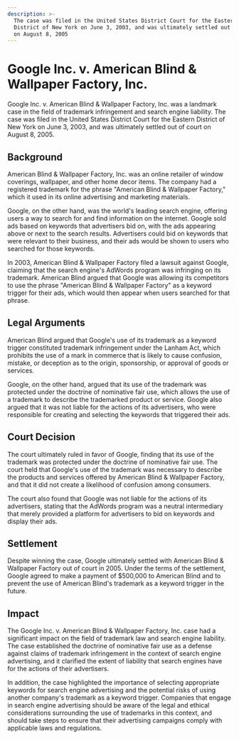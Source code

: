 ```yaml
---
description: >-
  The case was filed in the United States District Court for the Eastern
  District of New York on June 3, 2003, and was ultimately settled out of court
  on August 8, 2005
---
```


# Google Inc. v. American Blind & Wallpaper Factory, Inc.

Google Inc. v. American Blind & Wallpaper Factory, Inc. was a landmark case in the field of trademark infringement and search engine liability. The case was filed in the United States District Court for the Eastern District of New York on June 3, 2003, and was ultimately settled out of court on August 8, 2005.

## Background

American Blind & Wallpaper Factory, Inc. was an online retailer of window coverings, wallpaper, and other home decor items. The company had a registered trademark for the phrase "American Blind & Wallpaper Factory," which it used in its online advertising and marketing materials.

Google, on the other hand, was the world's leading search engine, offering users a way to search for and find information on the internet. Google sold ads based on keywords that advertisers bid on, with the ads appearing above or next to the search results. Advertisers could bid on keywords that were relevant to their business, and their ads would be shown to users who searched for those keywords.

In 2003, American Blind & Wallpaper Factory filed a lawsuit against Google, claiming that the search engine's AdWords program was infringing on its trademark. American Blind argued that Google was allowing its competitors to use the phrase "American Blind & Wallpaper Factory" as a keyword trigger for their ads, which would then appear when users searched for that phrase.

## Legal Arguments

American Blind argued that Google's use of its trademark as a keyword trigger constituted trademark infringement under the Lanham Act, which prohibits the use of a mark in commerce that is likely to cause confusion, mistake, or deception as to the origin, sponsorship, or approval of goods or services.

Google, on the other hand, argued that its use of the trademark was protected under the doctrine of nominative fair use, which allows the use of a trademark to describe the trademarked product or service. Google also argued that it was not liable for the actions of its advertisers, who were responsible for creating and selecting the keywords that triggered their ads.

## Court Decision

The court ultimately ruled in favor of Google, finding that its use of the trademark was protected under the doctrine of nominative fair use. The court held that Google's use of the trademark was necessary to describe the products and services offered by American Blind & Wallpaper Factory, and that it did not create a likelihood of confusion among consumers.

The court also found that Google was not liable for the actions of its advertisers, stating that the AdWords program was a neutral intermediary that merely provided a platform for advertisers to bid on keywords and display their ads.

## Settlement

Despite winning the case, Google ultimately settled with American Blind & Wallpaper Factory out of court in 2005. Under the terms of the settlement, Google agreed to make a payment of $500,000 to American Blind and to prevent the use of American Blind's trademark as a keyword trigger in the future.

## Impact

The Google Inc. v. American Blind & Wallpaper Factory, Inc. case had a significant impact on the field of trademark law and search engine liability. The case established the doctrine of nominative fair use as a defense against claims of trademark infringement in the context of search engine advertising, and it clarified the extent of liability that search engines have for the actions of their advertisers.

In addition, the case highlighted the importance of selecting appropriate keywords for search engine advertising and the potential risks of using another company's trademark as a keyword trigger. Companies that engage in search engine advertising should be aware of the legal and ethical considerations surrounding the use of trademarks in this context, and should take steps to ensure that their advertising campaigns comply with applicable laws and regulations.
